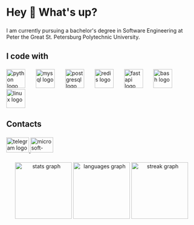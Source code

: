 <h1 align="left">Hey 👋 What's up?</h1>

###

<p align="left">I am currently pursuing a bachelor's degree in Software Engineering at Peter the Great St. Petersburg Polytechnic University.</p>

###

<h2 align="left">I code with</h2>

###

<div align="left">
  <img src="https://skillicons.dev/icons?i=py" height="50" alt="python logo"  />
  <img width="20" />
  <img src="https://skillicons.dev/icons?i=mysql" height="50" alt="mysql logo"  />
  <img width="20" />
  <img src="https://skillicons.dev/icons?i=postgres" height="50" alt="postgresql logo"  />
  <img width="20" />
  <img src="https://skillicons.dev/icons?i=redis" height="50" alt="redis logo"  />
  <img width="20" />
  <img src="https://skillicons.dev/icons?i=fastapi" height="50" alt="fastapi logo"  />
  <img width="20" />
  <img src="https://skillicons.dev/icons?i=bash" height="50" alt="bash logo"  />
  <img width="20" />
  <img src="https://cdn.jsdelivr.net/gh/devicons/devicon/icons/linux/linux-original.svg" height="50" alt="linux logo"  />
</div>

###

<h2 align="left">Contacts</h2>

###

<div align="left">
  <a href="https://t.me/lrrrtm" target="_blank">
    <img src="https://raw.githubusercontent.com/maurodesouza/profile-readme-generator/master/src/assets/icons/social/telegram/default.svg" width="60" height="40" alt="telegram logo"  />
  </a>
  <a href="mailto:larionenko.aa%40edu.spbstu.ru" target="_blank">
    <img src="https://raw.githubusercontent.com/maurodesouza/profile-readme-generator/master/src/assets/icons/social/microsoft-outlook/default.svg" width="60" height="40" alt="microsoft-outlook logo"  />
  </a>
</div>

###

<div align="center">
  <img src="https://github-readme-stats.vercel.app/api?username=lrrrtm&hide_title=true&hide_rank=true&show_icons=true&include_all_commits=true&count_private=true&disable_animations=false&theme=dark&locale=en&hide_border=true&order=1" height="150" alt="stats graph"  />
  <img src="https://github-readme-stats.vercel.app/api/top-langs?username=lrrrtm&locale=en&hide_title=false&layout=compact&card_width=320&langs_count=5&theme=dark&hide_border=true&order=2" height="150" alt="languages graph"  />
  <img src="https://streak-stats.demolab.com?user=lrrrtm&locale=en&mode=daily&theme=dark&hide_border=true&border_radius=5&order=3" height="150" alt="streak graph"  />
</div>

###
